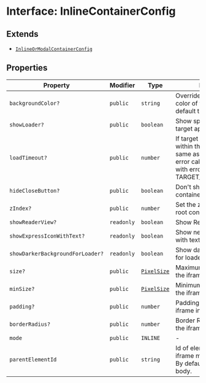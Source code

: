 # Interface: InlineContainerConfig

## Extends

- [`InlineOrModalContainerConfig`](inline-or-modal-container-config.md)

## Properties

| Property | Modifier | Type | Description | Inherited from |
| ------ | ------ | ------ | ------ | ------ |
| `backgroundColor?` | `public` | `string` | Override the background color of the iframe. By default this is as per theme. | [`InlineOrModalContainerConfig`](InlineOrModalContainerConfig.md).`backgroundColor` |
| `showLoader?` | `public` | `boolean` | Show spinner while loading target app. Default is true. | [`InlineOrModalContainerConfig`](InlineOrModalContainerConfig.md).`showLoader` |
| `loadTimeout?` | `public` | `number` | If target app does't open within this time (in ms, same as of setTimeout), the error callback is invoked with error code TARGET_LOAD_TIMED_OUT. | [`InlineOrModalContainerConfig`](InlineOrModalContainerConfig.md).`loadTimeout` |
| `hideCloseButton?` | `public` | `boolean` | Don't show close button for container and header bars | [`InlineOrModalContainerConfig`](InlineOrModalContainerConfig.md).`hideCloseButton` |
| `zIndex?` | `public` | `number` | Set the z-index of of the root container | [`InlineOrModalContainerConfig`](InlineOrModalContainerConfig.md).`zIndex` |
| `showReaderView?` | `readonly` | `boolean` | Show Reader Loading View | [`InlineOrModalContainerConfig`](InlineOrModalContainerConfig.md).`showReaderView` |
| `showExpressIconWithText?` | `readonly` | `boolean` | Show new express icon with text | [`InlineOrModalContainerConfig`](InlineOrModalContainerConfig.md).`showExpressIconWithText` |
| `showDarkerBackgroundForLoader?` | `readonly` | `boolean` | Show darker background for loader | [`InlineOrModalContainerConfig`](InlineOrModalContainerConfig.md).`showDarkerBackgroundForLoader` |
| `size?` | `public` | [`PixelSize`](../../Asset.types/interfaces/PixelSize.md) | Maximum size boundary of the iframe. | [`InlineOrModalContainerConfig`](InlineOrModalContainerConfig.md).`size` |
| `minSize?` | `public` | [`PixelSize`](../../Asset.types/interfaces/PixelSize.md) | Minimum size boundary of the iframe. | [`InlineOrModalContainerConfig`](InlineOrModalContainerConfig.md).`minSize` |
| `padding?` | `public` | `number` | Padding applied to the iframe in pixels. | [`InlineOrModalContainerConfig`](InlineOrModalContainerConfig.md).`padding` |
| `borderRadius?` | `public` | `number` | Border Radius applied to the iframe in pixels. | [`InlineOrModalContainerConfig`](InlineOrModalContainerConfig.md).`borderRadius` |
| `mode` | `public` | `INLINE` | - | - |
| `parentElementId` | `public` | `string` | Id of element to which iframe must be appended. By default it is appended to body. | - |

